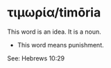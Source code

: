 # τιμωρία/timōria
This word is an idea. It is a noun.
* This word means punishment.

See: Hebrews 10:29
